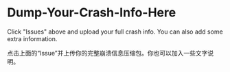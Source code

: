 # Dump-Your-Crash-Info-Here

Click "Issues" above and upload your full crash info. You can also add some extra information.

点击上面的“Issue”并上传你的完整崩溃信息压缩包。你也可以加入一些文字说明。
